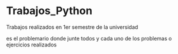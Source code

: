 # Trabajos_Python
Trabajos realizados en 1er semestre de la universidad

es el problemario donde junte todos y cada uno de los problemas o ejercicios realizados
